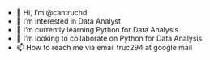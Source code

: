 - 👋 Hi, I’m @cantruchd
- 👀 I’m interested in Data Analyst
- 🌱 I’m currently learning Python for Data Analysis
- 💞️ I’m looking to collaborate on Python for Data Analysis
- 📫 How to reach me via email truc294 at google mail

<!---
cantruchd/cantruchd is a ✨ special ✨ repository because its `README.md` (this file) appears on your GitHub profile.
You can click the Preview link to take a look at your changes.
--->
